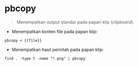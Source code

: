 # pbcopy

> Menempatkan output standar pada papan klip (_clipboard_).

- Menempatkan konten file pada papan klip:

`pbcopy < {{file}}`

- Menempatkan hasil perintah pada papan klip:

`find . -type t -name "*.png" | pbcopy`
